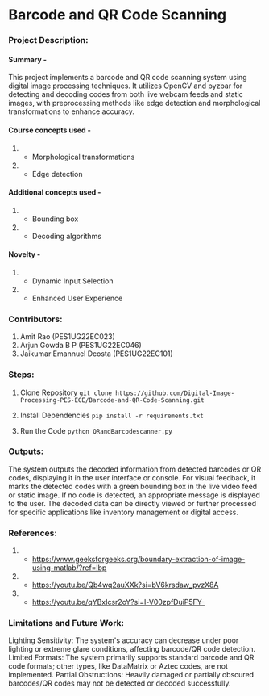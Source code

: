 # Barcode and QR Code Scanning

### Project Description:
#### Summary - 
This project implements a barcode and QR code scanning system using digital image processing techniques. It utilizes OpenCV and pyzbar for detecting and decoding codes from both live webcam feeds and static images, with preprocessing methods like edge detection and morphological transformations to enhance accuracy.

#### Course concepts used - 
1. - Morphological transformations
2. - Edge detection
   
#### Additional concepts used -
1. - Bounding box
2. - Decoding algorithms

#### Novelty - 
1. - Dynamic Input Selection
2. - Enhanced User Experience
   
### Contributors:
1. Amit Rao (PES1UG22EC023)
2. Arjun Gowda B P (PES1UG22EC046)
3. Jaikumar Emannuel Dcosta (PES1UG22EC101)

### Steps:
1. Clone Repository
```git clone https://github.com/Digital-Image-Processing-PES-ECE/Barcode-and-QR-Code-Scanning.git ```

2. Install Dependencies
```pip install -r requirements.txt```

3. Run the Code
```python QRandBarcodescanner.py ```

### Outputs:
The system outputs the decoded information from detected barcodes or QR codes, displaying it in the user interface or console. For visual feedback, it marks the detected codes with a green bounding box in the live video feed or static image. If no code is detected, an appropriate message is displayed to the user. The decoded data can be directly viewed or further processed for specific applications like inventory management or digital access.

### References:
1. - https://www.geeksforgeeks.org/boundary-extraction-of-image-using-matlab/?ref=lbp
2. - https://youtu.be/Qb4wq2auXXk?si=bV6krsdaw_pvzX8A
3. - https://youtu.be/qYBxIcsr2oY?si=l-V00zpfDuiP5FY-

   
### Limitations and Future Work:
Lighting Sensitivity: The system's accuracy can decrease under poor lighting or extreme glare conditions, affecting barcode/QR code detection.
Limited Formats: The system primarily supports standard barcode and QR code formats; other types, like DataMatrix or Aztec codes, are not implemented.
Partial Obstructions: Heavily damaged or partially obscured barcodes/QR codes may not be detected or decoded successfully.
